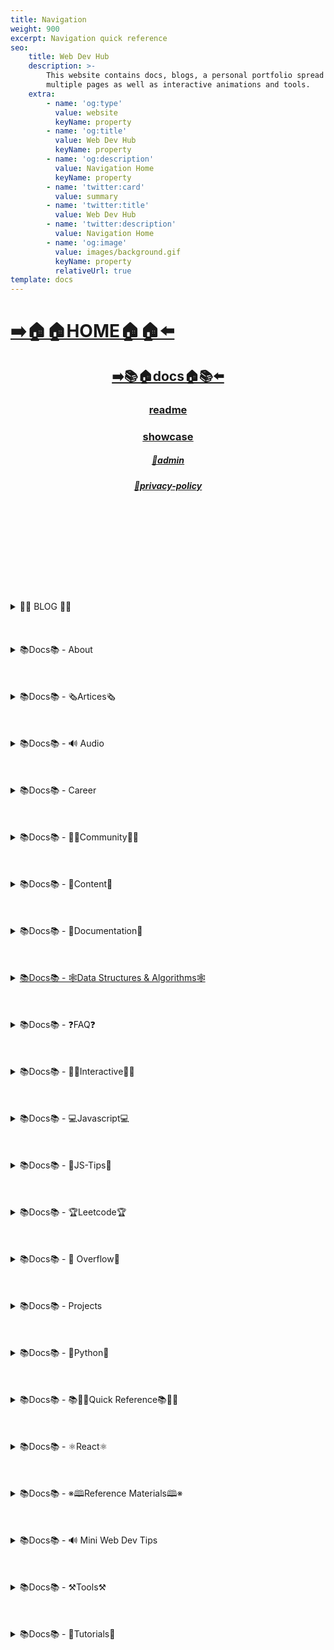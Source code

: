 ```yaml
---
title: Navigation
weight: 900
excerpt: Navigation quick reference
seo:
    title: Web Dev Hub
    description: >-
        This website contains docs, blogs, a personal portfolio spread out across
        multiple pages as well as interactive animations and tools.
    extra:
        - name: 'og:type'
          value: website
          keyName: property
        - name: 'og:title'
          value: Web Dev Hub
          keyName: property
        - name: 'og:description'
          value: Navigation Home
          keyName: property
        - name: 'twitter:card'
          value: summary
        - name: 'twitter:title'
          value: Web Dev Hub
        - name: 'twitter:description'
          value: Navigation Home
        - name: 'og:image'
          value: images/background.gif
          keyName: property
          relativeUrl: true
template: docs
---
```



# [**➡️🏠🏠HOME🏠🏠⬅️**](https://bad-attempt.netlify.app/)

<center>

## [**<ins>➡️📚🏠docs🏠📚⬅️</ins>**](https://bad-attempt.netlify.app/docs)

### [**readme</ins>**](https://bad-attempt.netlify.app/readme)

### [**<ins>showcase</ins>**](https://bad-attempt.netlify.app/showcase)

##### [**<ins>🔏admin</ins>**](https://bad-attempt.netlify.app/admin)

##### [**<ins>🔏privacy-policy</ins>**](https://bad-attempt.netlify.app/privacy-policy)

</center>

<br>
<br>
<br>
<br>
<br>
<br>
<br>
<br>
<br>

<details>

<summary> 📰📰 BLOG 📰📰 </h6>
</summary>

##### [**<ins>Blog Article List</ins>**](https://bad-attempt.netlify.app/blog)

-   [📰blog📰](https://bad-attempt.netlify.app/blog/web-scraping)
    - [📰300-react-questions](https://bad-attempt.netlify.app/blog/300-react-questions)
- [📰adding-css-to-your-html](https://bad-attempt.netlify.app/blog/adding-css-to-your-html)
- [📰awesome-graphql](https://bad-attempt.netlify.app/blog/awesome-graphql)
- [📰big-o-complexity](https://bad-attempt.netlify.app/blog/big-o-complexity)
- [📰blog-archive](https://bad-attempt.netlify.app/blog/blog-archive)
- [📰data-structures](https://bad-attempt.netlify.app/blog/data-structures)
- [📰data-structures-algorithms-resources](https://bad-attempt.netlify.app/blog/data-structures-algorithms-resources)
- [📰expressjs-apis](https://bad-attempt.netlify.app/blog/expressjs-apis)
- [📰flow-control-in-python](https://bad-attempt.netlify.app/blog/flow-control-in-python)
- [📰functions-in-python](https://bad-attempt.netlify.app/blog/functions-in-python)
- [📰git-gateway](https://bad-attempt.netlify.app/blog/git-gateway)
- [📰hoisting](https://bad-attempt.netlify.app/blog/hoisting)
- [📰interview-questions-js](https://bad-attempt.netlify.app/blog/interview-questions-js)
- [📰interview-questions-js-p2](https://bad-attempt.netlify.app/blog/interview-questions-js-p2)
- [📰interview-questions-js-p3](https://bad-attempt.netlify.app/blog/interview-questions-js-p3)
- [📰netlify-cms](https://bad-attempt.netlify.app/blog/netlify-cms)
- [📰platform-docs](https://bad-attempt.netlify.app/blog/platform-docs)
- [📰psql-cheat-sheet](https://bad-attempt.netlify.app/blog/psql-cheat-sheet)
- [📰python-for-js-dev](https://bad-attempt.netlify.app/blog/python-for-js-dev)
- [📰python-resources](https://bad-attempt.netlify.app/blog/python-resources)
- [📰vs-code-extensions](https://bad-attempt.netlify.app/blog/vs-code-extensions)
- [📰web-dev-trends](https://bad-attempt.netlify.app/blog/web-dev-trends)
- [📰web-scraping](https://bad-attempt.netlify.app/blog/web-scraping)

</details>

<br>
<br>
<br>

<details>

<summary>📚Docs📚 - About</summary>

-   [📚docs📚/about](https://bad-attempt.netlify.app/docs/about)
    -   [📚docs📚/about/README](https://bad-attempt.netlify.app/docs/about/README)
    -   [📚docs📚/about/eng-portfolio](https://bad-attempt.netlify.app/docs/about/eng-portfolio)
    -   [📚docs📚/about/intrests](https://bad-attempt.netlify.app/docs/about/intrests)
    -   [📚docs📚/about/job-search](https://bad-attempt.netlify.app/docs/about/job-search)
    -   [📚docs📚/about/resume](https://bad-attempt.netlify.app/docs/about/resume)

</details>

<br>
<br>
<br>

<details>

<summary>📚Docs📚 - 🗞️Artices🗞️</summary>

-   [📚docs📚/🗞️articles🗞️](https://bad-attempt.netlify.app/docs/articles)
    -   [📚docs📚/🗞️articles🗞️basic-web-dev](https://bad-attempt.netlify.app/docs/articles/basic-web-dev)
    -   [📚docs📚/🗞️articles🗞️buffers](https://bad-attempt.netlify.app/docs/articles/buffers)
    -   [📚docs📚/🗞️articles🗞️common-modules](https://bad-attempt.netlify.app/docs/articles/common-modules)
    -   [📚docs📚/🗞️articles🗞️dev-dep](https://bad-attempt.netlify.app/docs/articles/dev-dep)
    -   [📚docs📚/🗞️articles🗞️event-loop](https://bad-attempt.netlify.app/docs/articles/event-loop)
    -   [📚docs📚/🗞️articles🗞️fs-module](https://bad-attempt.netlify.app/docs/articles/fs-module)
    -   [📚docs📚/🗞️articles🗞️how-search-engines-work](https://bad-attempt.netlify.app/docs/articles/how-search-engines-work)
    -   [📚docs📚/🗞️articles🗞️how-the-web-works](https://bad-attempt.netlify.app/docs/articles/how-the-web-works)
    -   [📚docs📚/🗞️articles🗞️intro](https://bad-attempt.netlify.app/docs/articles/intro)
    -   [📚docs📚/🗞️articles🗞️jamstack](https://bad-attempt.netlify.app/docs/articles/jamstack)
    -   [📚docs📚/🗞️articles🗞️nextjs](https://bad-attempt.netlify.app/docs/articles/nextjs)
    -   [📚docs📚/🗞️articles🗞️node-api-express](https://bad-attempt.netlify.app/docs/articles/node-api-express)
    -   [📚docs📚/🗞️articles🗞️nodejs](https://bad-attempt.netlify.app/docs/articles/nodejs)
    -   [📚docs📚/🗞️articles🗞️npm](https://bad-attempt.netlify.app/docs/articles/npm)
    -   [📚docs📚/🗞️articles🗞️os-module](https://bad-attempt.netlify.app/docs/articles/os-module)
    -   [📚docs📚/🗞️articles🗞️reading-files](https://bad-attempt.netlify.app/docs/articles/reading-files)
    -   [📚docs📚/🗞️articles🗞️semantic](https://bad-attempt.netlify.app/docs/articles/semantic)
    -   [📚docs📚/🗞️articles🗞️semantic-html](https://bad-attempt.netlify.app/docs/articles/semantic-html)
    -   [📚docs📚/🗞️articles🗞️url](https://bad-attempt.netlify.app/docs/articles/url)
    -   [📚docs📚/🗞️articles🗞️web-standards-checklist](https://bad-attempt.netlify.app/docs/articles/web-standards-checklist)
    -   [📚docs📚/🗞️articles🗞️webdev-tools](https://bad-attempt.netlify.app/docs/articles/webdev-tools)
    -   [📚docs📚/🗞️articles🗞️writing-files](https://bad-attempt.netlify.app/docs/articles/writing-files)

</details>

<br>
<br>
<br>

<details>

<summary>📚Docs📚 - 🔊 Audio</summary>

-   [📚Docs - Audio🔊](https://bad-attempt.netlify.app/docs/audio)
    -   [📚docs📚/audio/dfft](https://bad-attempt.netlify.app/docs/audio/dfft)
    -   [📚docs📚/audio/discrete-fft](https://bad-attempt.netlify.app/docs/audio/discrete-fft)
    -   [📚docs📚/audio/dtw-python-explained](https://bad-attempt.netlify.app/docs/audio/dtw-python-explained)
    -   [📚docs📚/audio/dynamic-time-warping](https://bad-attempt.netlify.app/docs/audio/dynamic-time-warping)
    -   [📚docs📚/audio/web-audio-api](https://bad-attempt.netlify.app/docs/audio/web-audio-api)

</details>

<br>
<br>
<br>

<details>

<summary>📚Docs📚 -  Career </summary>

-   [📚docs📚/career](https://bad-attempt.netlify.app/docs/career)
    -   [📚docs📚/career/dev-interview](https://bad-attempt.netlify.app/docs/career/dev-interview)
    -   [📚docs📚/career/dos-and-donts](https://bad-attempt.netlify.app/docs/career/dos-and-donts)
    -   [📚docs📚/career/job-boards](https://bad-attempt.netlify.app/docs/career/job-boards)
    -   [📚docs📚/career/web-interview](https://bad-attempt.netlify.app/docs/career/web-interview)
    -   [📚docs📚/career/web-interview2](https://bad-attempt.netlify.app/docs/career/web-interview2)
    -   [📚docs📚/career/web-interview3](https://bad-attempt.netlify.app/docs/career/web-interview3)
    -   [📚docs📚/career/web-interview4](https://bad-attempt.netlify.app/docs/career/web-interview4)
    -   [📚docs📚/interview/job-search-nav](https://bad-attempt.netlify.app/docs/interview/job-search-nav)
    -   [📚docs📚/interview/previous-concepts](https://bad-attempt.netlify.app/docs/interview/previous-concepts)
    -   [📚docs📚/interview/review-concepts](https://bad-attempt.netlify.app/docs/interview/review-concepts)

</details>

<br>
<br>
<br>

<details>

<summary>📚Docs📚 -  👫👫Community👫👫 </summary>

-   [📚docs📚/👫👫community👫👫](https://bad-attempt.netlify.app/docs/community)
    -   [📚docs📚/community/an-open-letter-2-future-developers](https://bad-attempt.netlify.app/docs/community/an-open-letter-2-future-developers)
    -   [📚docs📚/community/bookmarks](https://bad-attempt.netlify.app/docs/community/bookmarks)
    -   [📚docs📚/community/video-chat](https://bad-attempt.netlify.app/docs/community/video-chat)

</details>

<br>
<br>
<br>

<details>

<summary>📚Docs📚 - 💼Content💼</summary>

-   [📚docs📚/💼content💼](https://bad-attempt.netlify.app/docs/content/)
    -   [📚docs📚/💼content💼/archive](https://bad-attempt.netlify.app/docs/content/archive)
    -   [📚docs📚/💼content💼/gatsby-Queries-Mutations](https://bad-attempt.netlify.app/docs/content/gatsby-Queries-Mutations)
    -   [📚docs📚/💼content💼/gists](https://bad-attempt.netlify.app/docs/content/gists)
    -   [📚docs📚/💼content💼/history-api](https://bad-attempt.netlify.app/docs/content/history-api)
    -   [📚docs📚/💼content💼/main-projects](https://bad-attempt.netlify.app/docs/content/main-projects)
    -   [📚docs📚/💼content💼/trouble-shooting](https://bad-attempt.netlify.app/docs/content/trouble-shooting)

</details>

<br>
<br>
<br>

<details>

<summary>📚Docs📚 - 📓Documentation📓</summary>

-   [📚docs📚/docs](https://bad-attempt.netlify.app/docs/docs)
    -   [📚docs📚/docs/appendix](https://bad-attempt.netlify.app/docs/docs/appendix)
    -   [📚docs📚/docs/art-of-command-line](https://bad-attempt.netlify.app/docs/docs/art-of-command-line)
    -   [📚docs📚/docs/bash](https://bad-attempt.netlify.app/docs/docs/bash)
    -   [📚docs📚/docs/css](https://bad-attempt.netlify.app/docs/docs/css)
    -   [📚docs📚/docs/data-structures-docs](https://bad-attempt.netlify.app/docs/docs/data-structures-docs)
    -   [📚docs📚/docs/es-6-features](https://bad-attempt.netlify.app/docs/docs/es-6-features)
    -   [📚docs📚/docs/git-reference](https://bad-attempt.netlify.app/docs/docs/git-reference)
    -   [📚docs📚/docs/git-repos](https://bad-attempt.netlify.app/docs/docs/git-repos)
    -   [📚docs📚/docs/glossary](https://bad-attempt.netlify.app/docs/docs/glossary)
    -   [📚docs📚/docs/html-tags](https://bad-attempt.netlify.app/docs/docs/html-tags)
    -   [📚docs📚/docs/markdown](https://bad-attempt.netlify.app/docs/docs/markdown)
    -   [📚docs📚/docs/no-whiteboarding](https://bad-attempt.netlify.app/docs/docs/no-whiteboarding)
    -   [📚docs📚/docs/node-docs-complete](https://bad-attempt.netlify.app/docs/docs/node-docs-complete)
    -   [📚docs📚/docs/regex-in-js](https://bad-attempt.netlify.app/docs/docs/regex-in-js)
    -   [📚docs📚/docs/sitemap](https://bad-attempt.netlify.app/docs/docs/sitemap)
    -   [📚docs📚/docs/snippets](https://bad-attempt.netlify.app/docs/docs/snippets)

</details>

<br>
<br>
<br>

<details>

<summary>
 <ins>📚Docs📚 - 🕸Data Structures & Algorithms🕸</summary>

-   [📚docs📚/🕸ds-algo🕸](https://bad-attempt.netlify.app/docs/ds-algo)
    -   [📚docs📚/🕸ds-algo🕸/big-o](https://bad-attempt.netlify.app/docs/ds-algo/big-o)
    -   [📚docs📚/🕸ds-algo🕸/ds-algo-interview](https://bad-attempt.netlify.app/docs/ds-algo/ds-algo-interview)
    -   [📚docs📚/🕸ds-algo🕸/ds-overview](https://bad-attempt.netlify.app/docs/ds-algo/ds-overview)

</details>

<br>
<br>
<br>

<details>

<summary>📚Docs📚 - ❓FAQ❓</summary>

-   [📚docs📚/faq](https://bad-attempt.netlify.app/docs/faq)
    -   [📚docs📚/❓faq❓/contact](https://bad-attempt.netlify.app/docs/faq/contact)
    -   [📚docs📚/❓faq❓/plug-ins](https://bad-attempt.netlify.app/docs/faq/plug-ins)

</details>

<br>
<br>
<br>

<details>

<summary>📚Docs📚 - 🧑‍🔬Interactive🧑‍🔬 </summary>

-   [📚docs📚/interact](https://bad-attempt.netlify.app/docs/interact)
    -   [📚docs📚/🧑‍🔬interact🧑‍🔬/callstack-visual](https://bad-attempt.netlify.app/docs/interact/callstack-visual)
    -   [📚docs📚/🧑‍🔬interact🧑‍🔬/clock](https://bad-attempt.netlify.app/docs/interact/clock)
    -   [📚docs📚/🧑‍🔬interact🧑‍🔬/jupyter-notebooks](https://bad-attempt.netlify.app/docs/interact/jupyter-notebooks)
    -   [📚docs📚/🧑‍🔬interact🧑‍🔬/other-sites](https://bad-attempt.netlify.app/docs/interact/other-sites)
    -   [📚docs📚/🧑‍🔬interact🧑‍🔬/video-chat](https://bad-attempt.netlify.app/docs/interact/video-chat)

</details>

<br>
<br>
<br>

<details>

<summary>📚Docs📚 - 💻Javascript💻</summary>

-   [📚docs📚/💻javascript💻](https://bad-attempt.netlify.app/docs/javascript)
    -   [📚docs📚/💻javascript💻/arrow-functions](https://bad-attempt.netlify.app/docs/javascript/arrow-functions)
    -   [📚docs📚/💻javascript💻/asyncjs](https://bad-attempt.netlify.app/docs/javascript/asyncjs)
    -   [📚docs📚/💻javascript💻/await-keyword](https://bad-attempt.netlify.app/docs/javascript/await-keyword)
    -   [📚docs📚/💻javascript💻/bigo](https://bad-attempt.netlify.app/docs/javascript/bigo)
    -   [📚docs📚/💻javascript💻/clean-code](https://bad-attempt.netlify.app/docs/javascript/clean-code)
    -   [📚docs📚/💻javascript💻/constructor-functions](https://bad-attempt.netlify.app/docs/javascript/constructor-functions)
    -   [📚docs📚/💻javascript💻/cs-basics-in-js](https://bad-attempt.netlify.app/docs/javascript/cs-basics-in-js)
    -   [📚docs📚/💻javascript💻/for-loops](https://bad-attempt.netlify.app/docs/javascript/for-loops)
    -   [📚docs📚/💻javascript💻/part2-pojo](https://bad-attempt.netlify.app/docs/javascript/part2-pojo)
    -   [📚docs📚/💻javascript💻/promises](https://bad-attempt.netlify.app/docs/javascript/promises)
    -   [📚docs📚/💻javascript💻/review](https://bad-attempt.netlify.app/docs/javascript/review)
    -   [📚docs📚/💻javascript💻/this-is-about-this](https://bad-attempt.netlify.app/docs/javascript/this-is-about-this)

</details>

<br>
<br>
<br>

<details>

<summary>📚Docs📚 -  💸JS-Tips💸</summary>

-   [📚docs📚/💸js-tips💸](https://bad-attempt.netlify.app/docs/js-tips)
    -   [📚docs📚/💸js-tips💸/abs](https://bad-attempt.netlify.app/docs/js-tips/abs)
    -   [📚docs📚/💸js-tips💸/acos](https://bad-attempt.netlify.app/docs/js-tips/acos)
    -   [📚docs📚/💸js-tips💸/acosh](https://bad-attempt.netlify.app/docs/js-tips/acosh)
    -   [📚docs📚/💸js-tips💸/addition](https://bad-attempt.netlify.app/docs/js-tips/addition)
    -   [📚docs📚/💸js-tips💸/all](https://bad-attempt.netlify.app/docs/js-tips/all)
    -   [📚docs📚/💸js-tips💸/allsettled](https://bad-attempt.netlify.app/docs/js-tips/allsettled)
    -   [📚docs📚/💸js-tips💸/any](https://bad-attempt.netlify.app/docs/js-tips/any)
    -   [📚docs📚/💸js-tips💸/array](https://bad-attempt.netlify.app/docs/js-tips/array)
    -   [📚docs📚/💸js-tips💸/array-methods](https://bad-attempt.netlify.app/docs/js-tips/array-methods)
    -   [📚docs📚/💸js-tips💸/arrow_functions](https://bad-attempt.netlify.app/docs/js-tips/arrow_functions)
    -   [📚docs📚/💸js-tips💸/async_function](https://bad-attempt.netlify.app/docs/js-tips/async_function)
    -   [📚docs📚/💸js-tips💸/bad_radix](https://bad-attempt.netlify.app/docs/js-tips/bad_radix)
    -   [📚docs📚/💸js-tips💸/bind](https://bad-attempt.netlify.app/docs/js-tips/bind)
    -   [📚docs📚/💸js-tips💸/classes](https://bad-attempt.netlify.app/docs/js-tips/classes)
    -   [📚docs📚/💸js-tips💸/concat](https://bad-attempt.netlify.app/docs/js-tips/concat)
    -   [📚docs📚/💸js-tips💸/conditional_operator](https://bad-attempt.netlify.app/docs/js-tips/conditional_operator)
    -   [📚docs📚/💸js-tips💸/const](https://bad-attempt.netlify.app/docs/js-tips/const)
    -   [📚docs📚/💸js-tips💸/create](https://bad-attempt.netlify.app/docs/js-tips/create)
    -   [📚docs📚/💸js-tips💸/date](https://bad-attempt.netlify.app/docs/js-tips/date)
    -   [📚docs📚/💸js-tips💸/eval](https://bad-attempt.netlify.app/docs/js-tips/eval)
    -   [📚docs📚/💸js-tips💸/every](https://bad-attempt.netlify.app/docs/js-tips/every)
    -   [📚docs📚/💸js-tips💸/filter](https://bad-attempt.netlify.app/docs/js-tips/filter)
    -   [📚docs📚/💸js-tips💸/for...of](https://bad-attempt.netlify.app/docs/js-tips/for...of)
    -   [📚docs📚/💸js-tips💸/foreach](https://bad-attempt.netlify.app/docs/js-tips/foreach)
    -   [📚docs📚/💸js-tips💸/functions](https://bad-attempt.netlify.app/docs/js-tips/functions)
    -   [📚docs📚/💸js-tips💸/import](https://bad-attempt.netlify.app/docs/js-tips/import)
    -   [📚docs📚/💸js-tips💸/insert-into-array](https://bad-attempt.netlify.app/docs/js-tips/insert-into-array)
    -   [📚docs📚/💸js-tips💸/map](https://bad-attempt.netlify.app/docs/js-tips/map)
    -   [📚docs📚/💸js-tips💸/object](https://bad-attempt.netlify.app/docs/js-tips/object)
    -   [📚docs📚/💸js-tips💸/reduce](https://bad-attempt.netlify.app/docs/js-tips/reduce)
    -   [📚docs📚/💸js-tips💸/regexp](https://bad-attempt.netlify.app/docs/js-tips/regexp)
    -   [📚docs📚/💸js-tips💸/sort](https://bad-attempt.netlify.app/docs/js-tips/sort)
    -   [📚docs📚/💸js-tips💸/sorting-strings](https://bad-attempt.netlify.app/docs/js-tips/sorting-strings)
    -   [📚docs📚/💸js-tips💸/string](https://bad-attempt.netlify.app/docs/js-tips/string)
    -   [📚docs📚/💸js-tips💸/this](https://bad-attempt.netlify.app/docs/js-tips/this)
    -   [📚docs📚/💸js-tips💸/var](https://bad-attempt.netlify.app/docs/js-tips/var)

</details>

<br>
<br>
<br>

<details>

<summary>📚Docs📚 - 🏆Leetcode🏆 </summary>

-   [📚docs📚/🏆leetcode🏆](https://bad-attempt.netlify.app/docs/leetcode)
    -   [📚docs📚/🏆leetcode🏆/ContaineWitMosWater](https://bad-attempt.netlify.app/docs/leetcode/ContaineWitMosWater)
    -   [📚docs📚/🏆leetcode🏆/DividTwIntegers](https://bad-attempt.netlify.app/docs/leetcode/DividTwIntegers)
    -   [📚docs📚/🏆leetcode🏆/GeneratParentheses](https://bad-attempt.netlify.app/docs/leetcode/GeneratParentheses)
    -   [📚docs📚/🏆leetcode🏆/LetteCombinationoPhonNumber](https://bad-attempt.netlify.app/docs/leetcode/LetteCombinationoPhonNumber)
    -   [📚docs📚/🏆leetcode🏆/LongesCommoPrefix](https://bad-attempt.netlify.app/docs/leetcode/LongesCommoPrefix)
    -   [📚docs📚/🏆leetcode🏆/MediaoTwSorteArrays](https://bad-attempt.netlify.app/docs/leetcode/MediaoTwSorteArrays)
    -   [📚docs📚/🏆leetcode🏆/NexPermutation](https://bad-attempt.netlify.app/docs/leetcode/NexPermutation)
    -   [📚docs📚/🏆leetcode🏆/PalindromNumber](https://bad-attempt.netlify.app/docs/leetcode/PalindromNumber)
    -   [📚docs📚/🏆leetcode🏆/RegulaExpressioMatching](https://bad-attempt.netlify.app/docs/leetcode/RegulaExpressioMatching)
    -   [📚docs📚/🏆leetcode🏆/RemovDuplicatefroSorteArray](https://bad-attempt.netlify.app/docs/leetcode/RemovDuplicatefroSorteArray)
    -   [📚docs📚/🏆leetcode🏆/RemovNtNodFroEnoList](https://bad-attempt.netlify.app/docs/leetcode/RemovNtNodFroEnoList)
    -   [📚docs📚/🏆leetcode🏆/RomatInteger](https://bad-attempt.netlify.app/docs/leetcode/RomatInteger)
    -   [📚docs📚/🏆leetcode🏆/SearciRotateSorteArray](https://bad-attempt.netlify.app/docs/leetcode/SearciRotateSorteArray)
    -   [📚docs📚/🏆leetcode🏆/StrintIntege(atoi)](<https://bad-attempt.netlify.app/docs/leetcode/StrintIntege(atoi)>)
    -   [📚docs📚/🏆leetcode🏆/ValiParentheses](https://bad-attempt.netlify.app/docs/leetcode/ValiParentheses)
    -   [📚docs📚/🏆leetcode🏆/ZigZaConversion](https://bad-attempt.netlify.app/docs/leetcode/ZigZaConversion)

</details>

<br>
<br>
<br>

<details>

<summary>📚Docs📚 -  🌊 Overflow🌊     </summary>

-   [📚docs📚/🌊overflow🌊](https://bad-attempt.netlify.app/docs/overflow)
    -   [📚docs📚/🌊overflow🌊/html-spec](https://bad-attempt.netlify.app/docs/overflow/html-spec)
    -   [📚docs📚/🌊overflow🌊/http](https://bad-attempt.netlify.app/docs/overflow/http)
    -   [📚docs📚/🌊overflow🌊/install](https://bad-attempt.netlify.app/docs/overflow/install)
    -   [📚docs📚/🌊overflow🌊/modules](https://bad-attempt.netlify.app/docs/overflow/modules)
    -   [📚docs📚/🌊overflow🌊/node-cli-args](https://bad-attempt.netlify.app/docs/overflow/node-cli-args)
    -   [📚docs📚/🌊overflow🌊/node-js-language](https://bad-attempt.netlify.app/docs/overflow/node-js-language)
    -   [📚docs📚/🌊overflow🌊/node-package-manager](https://bad-attempt.netlify.app/docs/overflow/node-package-manager)
    -   [📚docs📚/🌊overflow🌊/node-repl](https://bad-attempt.netlify.app/docs/overflow/node-repl)
    -   [📚docs📚/🌊overflow🌊/node-run-cli](https://bad-attempt.netlify.app/docs/overflow/node-run-cli)
    -   [📚docs📚/🌊overflow🌊/nodevsbrowser](https://bad-attempt.netlify.app/docs/overflow/nodevsbrowser)
    -   [📚docs📚/🌊overflow🌊/understanding-firebase](https://bad-attempt.netlify.app/docs/overflow/understanding-firebase)
    -   [📚docs📚/🌊overflow🌊/v8](https://bad-attempt.netlify.app/docs/overflow/v8)

</details>

<br>
<br>
<br>

<details>

<summary>📚Docs📚 - Projects  </summary>

-   [📚docs📚/projects](https://bad-attempt.netlify.app/docs/projects)
    -   [📚docs📚/projects/embeded-websites](https://bad-attempt.netlify.app/docs/projects/embeded-websites)
    -   [📚docs📚/projects/list-of-projects](https://bad-attempt.netlify.app/docs/projects/list-of-projects)
    -   [📚docs📚/projects/mini-projects](https://bad-attempt.netlify.app/docs/projects/mini-projects)
    -   [📚docs📚/projects/mini-projects2](https://bad-attempt.netlify.app/docs/projects/mini-projects2)
    -   [📚docs📚/projects/my-websites](https://bad-attempt.netlify.app/docs/projects/my-websites)

</details>

<br>
<br>
<br>

<details>

<summary>📚Docs📚 - 🐍Python🐍  </summary>

-   [📚docs📚/🐍python🐍](https://bad-attempt.netlify.app/docs/python)
    -   [📚docs📚/🐍python🐍/at-length](https://bad-attempt.netlify.app/docs/python/at-length)
    -   [📚docs📚/🐍python🐍/cheat-sheet](https://bad-attempt.netlify.app/docs/python/cheat-sheet)
    -   [📚docs📚/🐍python🐍/comprehensive-guide](https://bad-attempt.netlify.app/docs/python/comprehensive-guide)
    -   [📚docs📚/🐍python🐍/examples](https://bad-attempt.netlify.app/docs/python/examples)
    -   [📚docs📚/🐍python🐍/flow-control](https://bad-attempt.netlify.app/docs/python/flow-control)
    -   [📚docs📚/🐍python🐍/functions](https://bad-attempt.netlify.app/docs/python/functions)
    -   [📚docs📚/🐍python🐍/google-sheets-api](https://bad-attempt.netlify.app/docs/python/google-sheets-api)
    -   [📚docs📚/🐍python🐍/python-ds](https://bad-attempt.netlify.app/docs/python/python-ds)
    -   [📚docs📚/🐍python🐍/intro-for-js-devs](https://bad-attempt.netlify.app/docs/python/intro-for-js-devs)
    -   [📚docs📚/🐍python🐍/python-quiz](https://bad-attempt.netlify.app/docs/python/python-quiz)
    -   [📚docs📚/🐍python🐍/snippets](https://bad-attempt.netlify.app/docs/python/snippets)

</details>

<br>
<br>
<br>

<details>

<summary>📚Docs📚 - 📚🏃‍♂️Quick Reference📚🏃‍♂️   </summary>

-   [📚docs📚/quick-ref](https://bad-attempt.netlify.app/docs/quick-ref)
    -   [📚docs📚/🏃‍♂️📚quick-ref📚🏃‍♂️/Emmet](https://bad-attempt.netlify.app/docs/quick-ref/Emmet)
    -   [📚docs📚/🏃‍♂️📚quick-ref📚🏃‍♂️/all-emojis](https://bad-attempt.netlify.app/docs/quick-ref/all-emojis)
    -   [📚docs📚/🏃‍♂️📚quick-ref📚🏃‍♂️/create-react-app](https://bad-attempt.netlify.app/docs/quick-ref/create-react-app)
    -   [📚docs📚/🏃‍♂️📚quick-ref📚🏃‍♂️/git-bash](https://bad-attempt.netlify.app/docs/quick-ref/git-bash)
    -   [📚docs📚/🏃‍♂️📚quick-ref📚🏃‍♂️/git-tricks](https://bad-attempt.netlify.app/docs/quick-ref/git-tricks)
    -   [📚docs📚/🏃‍♂️📚quick-ref📚🏃‍♂️/google-firebase](https://bad-attempt.netlify.app/docs/quick-ref/google-firebase)
    -   [📚docs📚/🏃‍♂️📚quick-ref📚🏃‍♂️/heroku-error-codes](https://bad-attempt.netlify.app/docs/quick-ref/heroku-error-codes)
    -   [📚docs📚/🏃‍♂️📚quick-ref📚🏃‍♂️/installation](https://bad-attempt.netlify.app/docs/quick-ref/installation)
    -   [📚docs📚/🏃‍♂️📚quick-ref📚🏃‍♂️/markdown-dropdowns](https://bad-attempt.netlify.app/docs/quick-ref/markdown-dropdowns)
    -   [📚docs📚/🏃‍♂️📚quick-ref📚🏃‍♂️/minifiction](https://bad-attempt.netlify.app/docs/quick-ref/minifiction)
    -   [📚docs📚/🏃‍♂️📚quick-ref📚🏃‍♂️/new-repo-instructions](https://bad-attempt.netlify.app/docs/quick-ref/new-repo-instructions)
    -   [📚docs📚/🏃‍♂️📚quick-ref📚🏃‍♂️/psql-setup](https://bad-attempt.netlify.app/docs/quick-ref/psql-setup)
    -   [📚docs📚/🏃‍♂️📚quick-ref📚🏃‍♂️/pull-request-rubric](https://bad-attempt.netlify.app/docs/quick-ref/pull-request-rubric)
    -   [📚docs📚/🏃‍♂️📚quick-ref📚🏃‍♂️/quick-links](https://bad-attempt.netlify.app/docs/quick-ref/quick-links)
    -   [📚docs📚/🏃‍♂️📚quick-ref📚🏃‍♂️/topRepos](https://bad-attempt.netlify.app/docs/quick-ref/topRepos)
    -   [📚docs📚/🏃‍♂️📚quick-ref📚🏃‍♂️/understanding-path](https://bad-attempt.netlify.app/docs/quick-ref/understanding-path)
    -   [📚docs📚/🏃‍♂️📚quick-ref📚🏃‍♂️/vscode-themes](https://bad-attempt.netlify.app/docs/quick-ref/vscode-themes)
    -   [📚docs📚/⚛️react⚛️/accessibility](https://bad-attempt.netlify.app/docs/react/accessibility)

</details>

<br>
<br>
<br>

<details>

<summary>📚Docs📚 - ⚛️React⚛️ </summary>

-   [📚docs📚/⚛️react⚛️](https://bad-attempt.netlify.app/docs/react)
    -   [📚docs📚/⚛️react⚛️/ajax-n-apis](https://bad-attempt.netlify.app/docs/react/ajax-n-apis)
    -   [📚docs📚/⚛️react⚛️/cheatsheet](https://bad-attempt.netlify.app/docs/react/cheatsheet)
    -   [📚docs📚/⚛️react⚛️/createReactApp](https://bad-attempt.netlify.app/docs/react/createReactApp)
    -   [📚docs📚/⚛️react⚛️/demo](https://bad-attempt.netlify.app/docs/react/demo)
    -   [📚docs📚/⚛️react⚛️/dont-use-index-as-keys](https://bad-attempt.netlify.app/docs/react/dont-use-index-as-keys)
    -   [📚docs📚/⚛️react⚛️/jsx](https://bad-attempt.netlify.app/docs/react/jsx)
    -   [📚docs📚/⚛️react⚛️/quiz](https://bad-attempt.netlify.app/docs/react/quiz)
    -   [📚docs📚/⚛️react⚛️/react-docs](https://bad-attempt.netlify.app/docs/react/react-docs)
    -   [📚docs📚/⚛️react⚛️/react-in-depth](https://bad-attempt.netlify.app/docs/react/react-in-depth)
    -   [📚docs📚/⚛️react⚛️/react-patterns-by-usecase](https://bad-attempt.netlify.app/docs/react/react-patterns-by-usecase)
    -   [📚docs📚/⚛️react⚛️/react2](https://bad-attempt.netlify.app/docs/react/react2)
    -   [📚docs📚/⚛️react⚛️/render-elements](https://bad-attempt.netlify.app/docs/react/render-elements)

</details>

<br>
<br>
<br>

<details>

<summary>📚Docs📚 -  ※🕮Reference Materials🕮※</summary>

-   [📚docs📚/※reference※](https://bad-attempt.netlify.app/docs/reference)
    -   [📚docs📚/※🕮reference※🕮/awesome-lists](https://bad-attempt.netlify.app/docs/reference/awesome-lists)
    -   [📚docs📚/※🕮reference※🕮/awesome-nodejs](https://bad-attempt.netlify.app/docs/reference/awesome-nodejs)
    -   [📚docs📚/※🕮reference※🕮/awesome-static](https://bad-attempt.netlify.app/docs/reference/awesome-static)
    -   [📚docs📚/※🕮reference※🕮/bash-commands](https://bad-attempt.netlify.app/docs/reference/bash-commands)
    -   [📚docs📚/※🕮reference※🕮/bookmarks](https://bad-attempt.netlify.app/docs/reference/bookmarks)
    -   [📚docs📚/※🕮reference※🕮/embed-the-web](https://bad-attempt.netlify.app/docs/reference/embed-the-web)
    -   [📚docs📚/※🕮reference※🕮/github-resources](https://bad-attempt.netlify.app/docs/reference/github-resources)
    -   [📚docs📚/※🕮reference※🕮/github-search](https://bad-attempt.netlify.app/docs/reference/github-search)
    -   [📚docs📚/※🕮reference※🕮/google-cloud](https://bad-attempt.netlify.app/docs/reference/google-cloud)
    -   [📚docs📚/※🕮reference※🕮/how-2-reinstall-npm](https://bad-attempt.netlify.app/docs/reference/how-2-reinstall-npm)
    -   [📚docs📚/※🕮reference※🕮/how-to-kill-a-process](https://bad-attempt.netlify.app/docs/reference/how-to-kill-a-process)
    -   [📚docs📚/※🕮reference※🕮/installing-node](https://bad-attempt.netlify.app/docs/reference/installing-node)
    -   [📚docs📚/※🕮reference※🕮/intro-to-nodejs](https://bad-attempt.netlify.app/docs/reference/intro-to-nodejs)
    -   [📚docs📚/※🕮reference※🕮/markdown-styleguide](https://bad-attempt.netlify.app/docs/reference/markdown-styleguide)
    -   [📚docs📚/※🕮reference※🕮/notes-template](https://bad-attempt.netlify.app/docs/reference/notes-template)
    -   [📚docs📚/※🕮reference※🕮/psql](https://bad-attempt.netlify.app/docs/reference/psql)
    -   [📚docs📚/※🕮reference※🕮/resources](https://bad-attempt.netlify.app/docs/reference/resources)
    -   [📚docs📚/※🕮reference※🕮/vscode](https://bad-attempt.netlify.app/docs/reference/vscode)
    -   [📚docs📚/※🕮reference※🕮/web-api's](https://bad-attempt.netlify.app/docs/reference/web-api's)

</details>

</details>

<br>
<br>
<br>

<details>

<summary>📚Docs📚 - 🔊 Mini Web Dev Tips </summary>

-   [📚docs📚/tips](https://bad-attempt.netlify.app/docs/tips)
    -   [📚docs📚/tips/regex-tips](https://bad-attempt.netlify.app/docs/tips/regex-tips)

</details>

<br>
<br>
<br>

<details>

<summary>📚Docs📚 - ⚒Tools⚒ </summary>

-   [📚docs📚/⚒Tools⚒/](https://bad-attempt.netlify.app/docs/tools)
    -   [📚docs📚/⚒Tools⚒/all](https://bad-attempt.netlify.app/docs/tools/all)
    -   [📚docs📚/⚒Tools⚒/all-stripped](https://bad-attempt.netlify.app/docs/tools/all-stripped)
    -   [📚docs📚/⚒Tools⚒/archive](https://bad-attempt.netlify.app/docs/tools/archive)
    -   [📚docs📚/⚒Tools⚒/dev-utilities](https://bad-attempt.netlify.app/docs/tools/dev-utilities)
    -   [📚docs📚/⚒Tools⚒/📚markdown-html](https://bad-attempt.netlify.app/docs/tools/markdown-html)

</details>

<br>
<br>
<br>

<details>

<summary>📚Docs📚 - 📑Tutorials📑</summary>

-   [📚docs📚/tutorials](https://bad-attempt.netlify.app/docs/tutorials)
    -   [📚docs📚/📑tutorials📑/enviorment-setup](https://bad-attempt.netlify.app/docs/tutorials/enviorment-setup)
    -   [📚docs📚/📑tutorials📑/get-file-extension](https://bad-attempt.netlify.app/docs/tutorials/get-file-extension)
    -   [📚docs📚/📑tutorials📑/get-file-name](https://bad-attempt.netlify.app/docs/tutorials/get-file-name)

